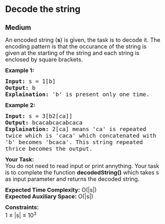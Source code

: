 # Decode the string
## Medium
<div class="problems_problem_content__Xm_eO" style="user-select: auto;"><p style="user-select: auto;"><span style="font-size: 18px; user-select: auto;">An encoded string (<strong style="user-select: auto;">s</strong>) is given, the task is to decode it. The encoding pattern is that the occurance of the string is given at the starting of the string and each string is enclosed by square brackets.</span></p>

<p style="user-select: auto;"><strong style="user-select: auto;"><span style="font-size: 18px; user-select: auto;">Example 1:</span></strong></p>

<pre style="position: relative; user-select: auto;"><span style="font-size: 18px; user-select: auto;"><strong style="user-select: auto;">Input:</strong> s = 1[b]
<strong style="user-select: auto;">Output:</strong> b
<strong style="user-select: auto;">Explaination:</strong> 'b' is present only one time.</span><div class="open_grepper_editor" title="Edit &amp; Save To Grepper" style="user-select: auto;"></div></pre>

<p style="user-select: auto;"><strong style="user-select: auto;"><span style="font-size: 18px; user-select: auto;">Example 2:</span></strong></p>

<pre style="position: relative; user-select: auto;"><span style="font-size: 18px; user-select: auto;"><strong style="user-select: auto;">Input:</strong> s = 3[b2[ca]]
<strong style="user-select: auto;">Output:</strong> bcacabcacabcaca
<strong style="user-select: auto;">Explaination:</strong> 2[ca] means 'ca' is repeated 
twice which is 'caca' which concatenated with 
'b' becomes 'bcaca'. This string repeated 
thrice becomes the output.</span><div class="open_grepper_editor" title="Edit &amp; Save To Grepper" style="user-select: auto;"></div></pre>

<p style="user-select: auto;"><span style="font-size: 18px; user-select: auto;"><strong style="user-select: auto;">Your Task:</strong><br style="user-select: auto;">
You do not need to read input or print annything. Your task is to complete the function <strong style="user-select: auto;">decodedString()</strong> which takes s as input parameter and returns the decoded string.</span></p>

<p style="user-select: auto;"><span style="font-size: 18px; user-select: auto;"><strong style="user-select: auto;">Expected Time Complexity:</strong> O(|s|)<br style="user-select: auto;">
<strong style="user-select: auto;">Expected Auxiliary Space:</strong> O(|s|)</span></p>

<p style="user-select: auto;"><span style="font-size: 18px; user-select: auto;"><strong style="user-select: auto;">Constraints:</strong><br style="user-select: auto;">
1 ≤ |s| ≤ 10<sup style="user-select: auto;">3</sup>&nbsp;</span></p>
</div>